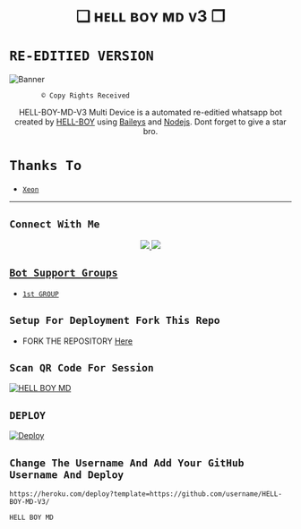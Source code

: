 

<h1 align="center">❏ ʜᴇʟʟ ʙᴏʏ ᴍᴅ ᴠ3 ❐<br></h1>
<p align="center">

# ```RE-EDITIED VERSION```

![Banner](HELL-BOY.jpg) <br />
</p>

            © Copy Rights Received


<p align="center">
HELL-BOY-MD-V3 Multi Device is a automated re-editied whatsapp bot created by <a href="https://github.com/HELLBOY7561" target="_blank">HELL-BOY</a> using <a href="https://github.com/adiwajshing/Baileys" target="_blank">Baileys</a> and <a href="https://github.com/nodejs" target="_blank">Nodejs</a>. Dont forget to give a star bro.
</p>


# ```Thanks To```

- [`Xeon`](https://github.com/DGXeon)



-------

## ```Connect With Me```
<p align="center">
<a href="https://wa.me/917561823024"><img src="https://img.shields.io/badge/Contact Hell Boy-25D366?style=for-the-badge&logo=whatsapp&logoColor=white" />
<a href="https://chat.whatsapp.com/CoyDq2bXKMzEhS27ttAX7U"><img src="https://img.shields.io/badge/Join Official GC-25D366?style=for-the-badge&logo=whatsapp&logoColor=white" />
</p>

## ```Bot Support Groups```

- [`1st GROUP`](https://chat.whatsapp.com/CoyDq2bXKMzEhS27ttAX7U)

## ```Setup For Deployment Fork This Repo```

- FORK THE REPOSITORY [Here](https://github.com/HELL-BOY77/HELL-BOY-MD-V3/fork)

## ```Scan QR Code For Session```

[![HELL BOY MD](https://repl.it/badge/github/quiec/whatsasena)](https://replit.com/@OGGY36/HELL-BOY-MD?output%20only=1&lite=1#index.js)


## ```DEPLOY```



[![Deploy](https://www.herokucdn.com/deploy/button.svg)](https://heroku.com/deploy?template=https://github.com/Hell-Boy190/HELL-BOY-MD-V3/)

## ```Change The Username And Add Your GitHub Username And Deploy```

```
https://heroku.com/deploy?template=https://github.com/username/HELL-BOY-MD-V3/
```  

 ```HELL BOY MD```
